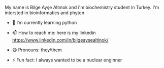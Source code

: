 My name is Bilge Ayşe Altınok and i'm biochemistry student in Turkey. I'm intersted in bioinformatics and phyton 

- 🌱 I’m currently learning python

- 📫 How to reach me: here is my linkedin https://www.linkedin.com/in/bilgeaysealtinok/
- 😄 Pronouns: they/them
- ⚡ Fun fact: I always wanted to be a nuclear enginner 
